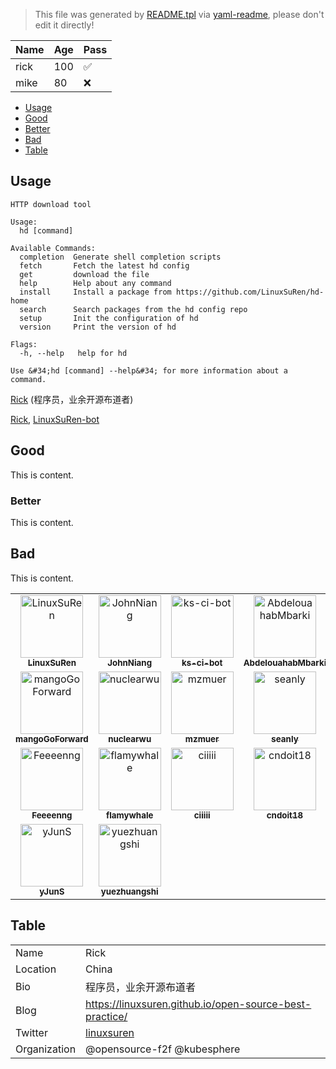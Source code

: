 > This file was generated by [README.tpl](README.tpl) via [yaml-readme](https://github.com/LinuxSuRen/yaml-readme), please don't edit it directly!

| Name | Age | Pass |
|---|---|---|
| rick | 100 | :white_check_mark: |
| mike | 80 | :x: |

- [Usage](#usage)
- [Good](#good)
 - [Better](#better)
- [Bad](#bad)
- [Table](#table)


## Usage
```shell
HTTP download tool

Usage:
  hd [command]

Available Commands:
  completion  Generate shell completion scripts
  fetch       Fetch the latest hd config
  get         download the file
  help        Help about any command
  install     Install a package from https://github.com/LinuxSuRen/hd-home
  search      Search packages from the hd config repo
  setup       Init the configuration of hd
  version     Print the version of hd

Flags:
  -h, --help   help for hd

Use &#34;hd [command] --help&#34; for more information about a command.

```

[Rick](https://github.com/LinuxSuRen) (程序员，业余开源布道者)


[Rick](https://github.com/LinuxSuRen), [LinuxSuRen-bot](https://github.com/linuxsuren-bot)

## Good

This is content.

### Better

This is content.

## Bad

This is content.

<table><tr>
	<td align="center">
		<a href="https://github.com/LinuxSuRen">
			<img src="https://avatars.githubusercontent.com/u/1450685?v=4" width="100;" alt="LinuxSuRen"/>
			<br />
			<sub><b>LinuxSuRen</b></sub>
		</a>
	</td>
	<td align="center">
		<a href="https://github.com/JohnNiang">
			<img src="https://avatars.githubusercontent.com/u/16865714?v=4" width="100;" alt="JohnNiang"/>
			<br />
			<sub><b>JohnNiang</b></sub>
		</a>
	</td>
	<td align="center">
		<a href="https://github.com/ks-ci-bot">
			<img src="https://avatars.githubusercontent.com/u/47586280?v=4" width="100;" alt="ks-ci-bot"/>
			<br />
			<sub><b>ks-ci-bot</b></sub>
		</a>
	</td>
	<td align="center">
		<a href="https://github.com/AbdelouahabMbarki">
			<img src="https://avatars.githubusercontent.com/u/52507296?v=4" width="100;" alt="AbdelouahabMbarki"/>
			<br />
			<sub><b>AbdelouahabMbarki</b></sub>
		</a>
	</td>
	<td align="center">
		<a href="https://github.com/lxm">
			<img src="https://avatars.githubusercontent.com/u/1918195?v=4" width="100;" alt="lxm"/>
			<br />
			<sub><b>lxm</b></sub>
		</a>
	</td>
	<td align="center">
		<a href="https://github.com/shihaoH">
			<img src="https://avatars.githubusercontent.com/u/18361111?v=4" width="100;" alt="shihaoH"/>
			<br />
			<sub><b>shihaoH</b></sub>
		</a>
	</td>
</tr><tr>
	<td align="center">
		<a href="https://github.com/mangoGoForward">
			<img src="https://avatars.githubusercontent.com/u/35127166?v=4" width="100;" alt="mangoGoForward"/>
			<br />
			<sub><b>mangoGoForward</b></sub>
		</a>
	</td>
	<td align="center">
		<a href="https://github.com/nuclearwu">
			<img src="https://avatars.githubusercontent.com/u/37976659?v=4" width="100;" alt="nuclearwu"/>
			<br />
			<sub><b>nuclearwu</b></sub>
		</a>
	</td>
	<td align="center">
		<a href="https://github.com/mzmuer">
			<img src="https://avatars.githubusercontent.com/u/27796204?v=4" width="100;" alt="mzmuer"/>
			<br />
			<sub><b>mzmuer</b></sub>
		</a>
	</td>
	<td align="center">
		<a href="https://github.com/seanly">
			<img src="https://avatars.githubusercontent.com/u/232069?v=4" width="100;" alt="seanly"/>
			<br />
			<sub><b>seanly</b></sub>
		</a>
	</td>
	<td align="center">
		<a href="https://github.com/Felixnoo">
			<img src="https://avatars.githubusercontent.com/u/75110798?v=4" width="100;" alt="Felixnoo"/>
			<br />
			<sub><b>Felixnoo</b></sub>
		</a>
	</td>
	<td align="center">
		<a href="https://github.com/gaffeyQiu">
			<img src="https://avatars.githubusercontent.com/u/19790443?v=4" width="100;" alt="gaffeyQiu"/>
			<br />
			<sub><b>gaffeyQiu</b></sub>
		</a>
	</td>
</tr><tr>
	<td align="center">
		<a href="https://github.com/Feeeenng">
			<img src="https://avatars.githubusercontent.com/u/14897634?v=4" width="100;" alt="Feeeenng"/>
			<br />
			<sub><b>Feeeenng</b></sub>
		</a>
	</td>
	<td align="center">
		<a href="https://github.com/flamywhale">
			<img src="https://avatars.githubusercontent.com/u/22017865?v=4" width="100;" alt="flamywhale"/>
			<br />
			<sub><b>flamywhale</b></sub>
		</a>
	</td>
	<td align="center">
		<a href="https://github.com/ciiiii">
			<img src="https://avatars.githubusercontent.com/u/28784251?v=4" width="100;" alt="ciiiii"/>
			<br />
			<sub><b>ciiiii</b></sub>
		</a>
	</td>
	<td align="center">
		<a href="https://github.com/cndoit18">
			<img src="https://avatars.githubusercontent.com/u/55286565?v=4" width="100;" alt="cndoit18"/>
			<br />
			<sub><b>cndoit18</b></sub>
		</a>
	</td>
	<td align="center">
		<a href="https://github.com/fossabot">
			<img src="https://avatars.githubusercontent.com/u/29791463?v=4" width="100;" alt="fossabot"/>
			<br />
			<sub><b>fossabot</b></sub>
		</a>
	</td>
	<td align="center">
		<a href="https://github.com/usernameisnull">
			<img src="https://avatars.githubusercontent.com/u/3390414?v=4" width="100;" alt="usernameisnull"/>
			<br />
			<sub><b>usernameisnull</b></sub>
		</a>
	</td>
</tr><tr>
	<td align="center">
		<a href="https://github.com/yJunS">
			<img src="https://avatars.githubusercontent.com/u/20575981?v=4" width="100;" alt="yJunS"/>
			<br />
			<sub><b>yJunS</b></sub>
		</a>
	</td>
	<td align="center">
		<a href="https://github.com/yuezhuangshi">
			<img src="https://avatars.githubusercontent.com/u/19517509?v=4" width="100;" alt="yuezhuangshi"/>
			<br />
			<sub><b>yuezhuangshi</b></sub>
		</a>
	</td>
</tr></table>


## Table

|||
|---|---|
| Name | Rick |
| Location | China |
| Bio | 程序员，业余开源布道者 |
| Blog | https://linuxsuren.github.io/open-source-best-practice/ |
| Twitter | [linuxsuren](https://twitter.com/linuxsuren) |
| Organization | @opensource-f2f @kubesphere |

